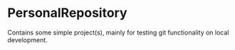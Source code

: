 # PersonalRepository
Contains some simple project(s), mainly for testing git functionality on local development.
